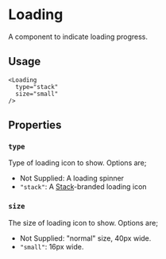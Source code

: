 # Loading

A component to indicate loading progress.

## Usage

```
<Loading
  type="stack"
  size="small"
/>
```

## Properties

### `type`

Type of loading icon to show. Options are;

* Not Supplied: A loading spinner
* `"stack"`: A [Stack](https://macropod.com/stack/)-branded loading icon

### `size`

The size of loading icon to show. Options are;

* Not Supplied: "normal" size, 40px wide.
* `"small"`: 16px wide.
